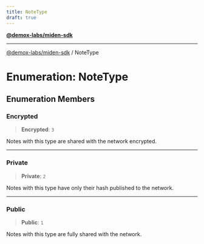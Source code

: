 ```yaml
---
title: NoteType
draft: true
---
```


[**@demox-labs/miden-sdk**](../index)

***

[@demox-labs/miden-sdk](../index) / NoteType

# Enumeration: NoteType

## Enumeration Members

### Encrypted

> **Encrypted**: `3`

Notes with this type are shared with the network encrypted.

***

### Private

> **Private**: `2`

Notes with this type have only their hash published to the network.

***

### Public

> **Public**: `1`

Notes with this type are fully shared with the network.
